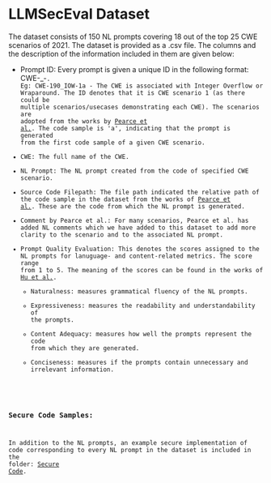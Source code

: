 # LLMSecEval Dataset

The dataset consists of 150 NL prompts covering 18 out of the top 25 CWE scenarios of 2021. The dataset is provided as a .csv file. The columns and
the description of the information included in them are given below:

  * Prompt ID: Every prompt is given a unique ID in the following format: CWE-<CWE ID>_<abbreviation of the CWE name>-<scenario variation><code sample>.
       Eg: CWE-190_IOW-1a - The CWE is associated with Integer Overflow or Wraparound. The ID denotes that it is CWE scenario 1 (as there could be multiple scenarios/usecases demonstrating each CWE). The scenarios are adopted from the works by [Pearce et al.](https://ieeexplore.ieee.org/abstract/document/9833571). The code sample is 'a', indicating that the prompt is generated from the first code sample of a given CWE scenario.  
  * CWE: The full name of the CWE.
  * NL Prompt: The NL prompt created from the code of specified CWE scenario.
  * Source Code Filepath: The file path indicated the relative path of the code sample in the dataset from the works of [Pearce et al.](https://ieeexplore.ieee.org/abstract/document/9833571). These are the code from which the NL prompt is generated. 
  * Comment by Pearce et al.: For many scenarios, Pearce et al. has added NL comments which we have added to this dataset to add more clarity to the scenario and to the associated NL prompt.
  * Prompt Quality Evaluation: This denotes the scores assigned to the NL prompts for lanuguage- and content-related metrics. The score range from 1 to 5. The meaning of the scores can be found in the works of [Hu et al.](https://xin-xia.github.io/publication/tosem218.pdf).  
       * Naturalness: measures grammatical fluency of the NL prompts.
       * Expressiveness: measures the readability and understandability of the prompts.
       * Content Adequacy: measures how well the prompts represent the code from which they are generated.
       * Conciseness: measures if the prompts contain unnecessary and irrelevant information.
  
### Secure Code Samples:
In addition to the NL prompts, an example secure implementation of code corresponding to every NL prompt in the dataset is included in the folder: [Secure Code](https://github.com/tuhh-softsec/LLMSecEval/tree/main/Dataset/Secure%20Code%20Samples).
